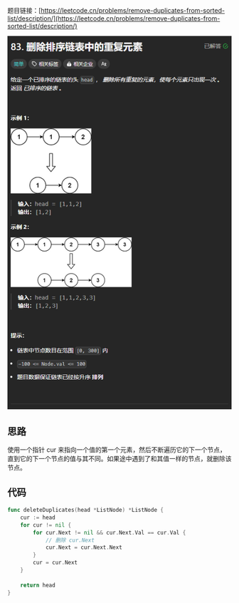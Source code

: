 题目链接：[https://leetcode.cn/problems/remove-duplicates-from-sorted-list/description/](https://leetcode.cn/problems/remove-duplicates-from-sorted-list/description/)

![](../../../../images/2024/1732692786424-ff89132b-fb7a-4e16-9052-c9aa7e045fc3.png)

## 思路
使用一个指针 cur 来指向一个值的第一个元素，然后不断遍历它的下一个节点，直到它的下一个节点的值与其不同。如果途中遇到了和其值一样的节点，就删除该节点。

## 代码
```go
func deleteDuplicates(head *ListNode) *ListNode {
    cur := head
    for cur != nil {
        for cur.Next != nil && cur.Next.Val == cur.Val {
            // 删除 cur.Next
            cur.Next = cur.Next.Next
        }
        cur = cur.Next
    }

    return head
}
```

